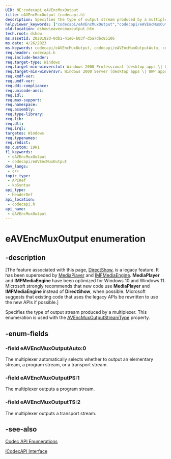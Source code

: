 ```yaml
---
UID: NE:codecapi.eAVEncMuxOutput
title: eAVEncMuxOutput (codecapi.h)
description: Specifies the type of output stream produced by a multiplexer. This enumeration is used with the AVEncMuxOutputStreamType property.
helpviewer_keywords: ["codecapi/eAVEncMuxOutput","codecapi/eAVEncMuxOutputAuto","codecapi/eAVEncMuxOutputPS","codecapi/eAVEncMuxOutputTS","dshow.eavencmuxoutput","eAVEncMuxOutput","eAVEncMuxOutput enumeration [DirectShow]","eAVEncMuxOutputAuto","eAVEncMuxOutputPS","eAVEncMuxOutputTS"]
old-location: dshow\eavencmuxoutput.htm
tech.root: dshow
ms.assetid: 2020192d-0db1-41e0-b03f-d5a7dbc85106
ms.date: 4/26/2023
ms.keywords: codecapi/eAVEncMuxOutput, codecapi/eAVEncMuxOutputAuto, codecapi/eAVEncMuxOutputPS, codecapi/eAVEncMuxOutputTS, dshow.eavencmuxoutput, eAVEncMuxOutput, eAVEncMuxOutput enumeration [DirectShow], eAVEncMuxOutputAuto, eAVEncMuxOutputPS, eAVEncMuxOutputTS
req.header: codecapi.h
req.include-header: 
req.target-type: Windows
req.target-min-winverclnt: Windows 2000 Professional [desktop apps \| UWP apps]
req.target-min-winversvr: Windows 2000 Server [desktop apps \| UWP apps]
req.kmdf-ver: 
req.umdf-ver: 
req.ddi-compliance: 
req.unicode-ansi: 
req.idl: 
req.max-support: 
req.namespace: 
req.assembly: 
req.type-library: 
req.lib: 
req.dll: 
req.irql: 
targetos: Windows
req.typenames: 
req.redist: 
ms.custom: 19H1
f1_keywords:
 - eAVEncMuxOutput
 - codecapi/eAVEncMuxOutput
dev_langs:
 - c++
topic_type:
 - APIRef
 - kbSyntax
api_type:
 - HeaderDef
api_location:
 - codecapi.h
api_name:
 - eAVEncMuxOutput
---
```


# eAVEncMuxOutput enumeration


## -description

\[The feature associated with this page, [DirectShow](/windows/win32/directshow/directshow), is a legacy feature. It has been superseded by [MediaPlayer](/uwp/api/Windows.Media.Playback.MediaPlayer) and [IMFMediaEngine](/windows/win32/api/mfmediaengine/nn-mfmediaengine-imfmediaengine). **MediaPlayer** and **IMFMediaEngine** have been optimized for Windows 10 and Windows 11. Microsoft strongly recommends that new code use **MediaPlayer** and **IMFMediaEngine** instead of **DirectShow**, when possible. Microsoft suggests that existing code that uses the legacy APIs be rewritten to use the new APIs if possible.\]

Specifies the type of output stream produced by a multiplexer. This enumeration is used with the <a href="/windows/desktop/DirectShow/avencmuxoutputstreamtype">AVEncMuxOutputStreamType</a> property.

## -enum-fields

### -field eAVEncMuxOutputAuto:0

The multiplexer automatically selects whether to output an elementary stream, a program stream, or  a transport stream.

### -field eAVEncMuxOutputPS:1

The multiplexer outputs a program stream.

### -field eAVEncMuxOutputTS:2  

The multiplexer outputs a transport stream.

## -see-also

<a href="/windows/desktop/DirectShow/codec-api-enumerations">Codec API Enumerations</a>



<a href="/windows/desktop/api/strmif/nn-strmif-icodecapi">ICodecAPI Interface</a>
